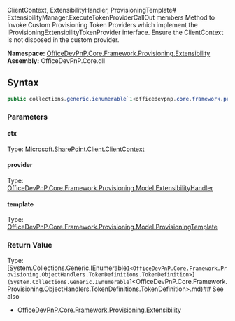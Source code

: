 ClientContext, ExtensibilityHandler, ProvisioningTemplate# ExtensibilityManager.ExecuteTokenProviderCallOut members
Method to Invoke Custom Provisioning Token Providers which implement the IProvisioningExtensibilityTokenProvider interface.
            Ensure the ClientContext is not disposed in the custom provider.  

**Namespace:** [OfficeDevPnP.Core.Framework.Provisioning.Extensibility](OfficeDevPnP.Core.Framework.Provisioning.Extensibility.md)  
**Assembly:** OfficeDevPnP.Core.dll  
## Syntax
```C#
public collections.generic.ienumerable`1<officedevpnp.core.framework.provisioning.objecthandlers.tokendefinitions.tokendefinition> ExecuteTokenProviderCallOut(ClientContext, ExtensibilityHandler, ProvisioningTemplate)
```
### Parameters
#### ctx
Type: [Microsoft.SharePoint.Client.ClientContext](Microsoft.SharePoint.Client.ClientContext.md) 
#### 
#### provider
Type: [OfficeDevPnP.Core.Framework.Provisioning.Model.ExtensibilityHandler](OfficeDevPnP.Core.Framework.Provisioning.Model.ExtensibilityHandler.md) 
#### 
#### template
Type: [OfficeDevPnP.Core.Framework.Provisioning.Model.ProvisioningTemplate](OfficeDevPnP.Core.Framework.Provisioning.Model.ProvisioningTemplate.md) 
#### 
### Return Value
Type: [System.Collections.Generic.IEnumerable`1<OfficeDevPnP.Core.Framework.Provisioning.ObjectHandlers.TokenDefinitions.TokenDefinition>](System.Collections.Generic.IEnumerable`1<OfficeDevPnP.Core.Framework.Provisioning.ObjectHandlers.TokenDefinitions.TokenDefinition>.md)## See also
- [OfficeDevPnP.Core.Framework.Provisioning.Extensibility](OfficeDevPnP.Core.Framework.Provisioning.Extensibility.md)
